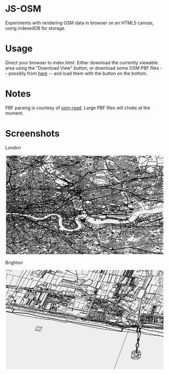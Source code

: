 
JS-OSM
======

Experiments with rendering OSM data in browser on an HTML5 canvas, using
indexedDB for storage.


Usage
=====

Direct your browser to index.html.  Either download the currently viewable area
using the "Download View" button, or download some OSM PBF files -- possibly
from [here](http://download.geofabrik.de/) -- and load them with the button on
the bottom.


Notes
=====

PBF parsing is courtesy of [osm-read](https://github.com/marook/osm-read).
Large PBF files will choke at the moment.


Screenshots
===========

London

![Screen shot of London](london.jpg)

Brighton 

![Screen shot of Brighton](brighton.jpg)
